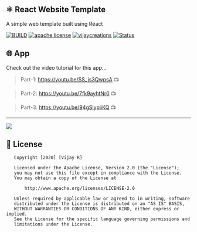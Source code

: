 ## ⚛ React Website Template

A simple web template built using React

[![BUILD](https://img.shields.io/badge/Build-OK-<COLOR>.svg)](https://github.com/vijayinyoutube/vijaycreation_WEB)  [![apache license](https://img.shields.io/badge/License-apache-blue.svg)](https://github.com/vijayinyoutube/vijaycreation_WEB) [![vijaycreations](https://img.shields.io/website-up-vijaycreations-green-red/http/cv.lbesson.qc.to.svg)](https://www.youtube.com/channel/UCBC_Z7jla1GSITcqLKAtPxQ) [![Status](https://img.shields.io/badge/Status-Beginner-<COLOR>.svg)](https://github.com/vijayinyoutube/vijaycreation_WEB)

## 🌐 App

Check out the video tutorial for this app...

>Part-1: https://youtu.be/SS_js3QwpsA  📺

>Part-2: https://youtu.be/7fk9ayhtNr0  📺

>Part-3: https://youtu.be/94gSlypiiKQ  📺

-------------------


<img src="https://user-images.githubusercontent.com/58719230/88392584-dc8c4900-cdd9-11ea-9a00-3f599e3cc6a9.png">





## 📑 License
```
   Copyright [2020] [Vijay R]

   Licensed under the Apache License, Version 2.0 (the "License");
   you may not use this file except in compliance with the License.
   You may obtain a copy of the License at

       http://www.apache.org/licenses/LICENSE-2.0

   Unless required by applicable law or agreed to in writing, software
   distributed under the License is distributed on an "AS IS" BASIS,
   WITHOUT WARRANTIES OR CONDITIONS OF ANY KIND, either express or implied.
   See the License for the specific language governing permissions and
   limitations under the License.
   ```
